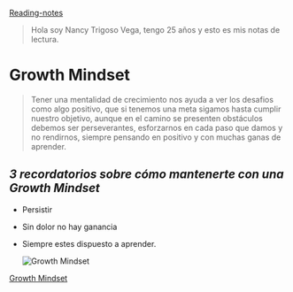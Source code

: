 [Reading-notes](https://github.com/reading-notes)
  
>Hola soy Nancy Trigoso Vega, tengo 25 años y esto es mis notas de lectura.
# **Growth Mindset**
>Tener una mentalidad de crecimiento nos ayuda a ver los desafios como algo positivo, que si tenemos una meta sigamos hasta cumplir nuestro objetivo, aunque en el camino se presenten obstáculos debemos ser perseverantes, esforzarnos en cada paso que damos y no rendirnos, siempre pensando en positivo y con muchas ganas de aprender.

## ***3 recordatorios sobre cómo mantenerte con una Growth Mindset***
  
  * Persistir
  
  + Sin dolor no hay ganancia
  
  - Siempre estes dispuesto a aprender.

    ![Growth Mindset](https://cdn.shopify.com/s/files/1/0609/2639/4596/files/Mentalidad-de-Crecimiento-en-tu-Empresa.jpg?v=1653928788)
  
  [Growth Mindset](https://www.atlassian.com/blog/inside-atlassian/growth-mindset)
